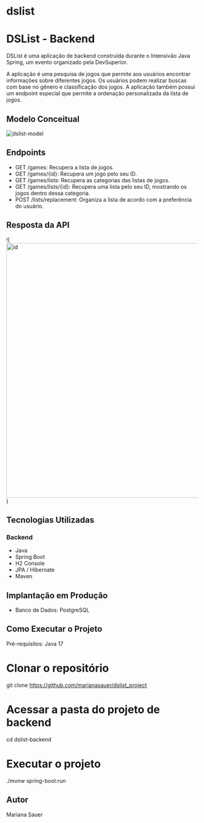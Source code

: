 # dslist

# DSList - Backend

DSList é uma aplicação de backend construída durante o Intensivão Java Spring, um evento organizado pela DevSuperior.

A aplicação é uma pesquisa de jogos que permite aos usuários encontrar informações sobre diferentes jogos. Os usuários podem realizar buscas com base no gênero e classificação dos jogos. A aplicação também possui um endpoint especial que permite a ordenação personalizada da lista de jogos.

## Modelo Conceitual
![dslist-model](https://github.com/marianasauer/dslist_project/assets/105138712/7e3d670b-a5cf-4b84-8379-5276d7b68fc0)

## Endpoints
- GET /games: Recupera a lista de jogos.
- GET /games/{id}: Recupera um jogo pelo seu ID.
- GET /games/lists: Recupera as categorias das listas de jogos.
- GET /games/lists/{id}: Recupera uma lista pelo seu ID, mostrando os jogos dentro dessa categoria.
- POST /lists/replacement: Organiza a lista de acordo com a preferência do usuário.

## Resposta da API
![<img width="671" alt="id" src="https://github.com/marianasauer/dslist_project/assets/105138712/d130dff8-082b-4126-bcfc-1b6b5d3b4bf6">)

## Tecnologias Utilizadas
### Backend
- Java
- Spring Boot
- H2 Console
- JPA / Hibernate
- Maven

## Implantação em Produção
- Banco de Dados: PostgreSQL

## Como Executar o Projeto
Pré-requisitos: Java 17

# Clonar o repositório
git clone https://github.com/marianasauer/dslist_project

# Acessar a pasta do projeto de backend
cd dslist-backend

# Executar o projeto
./mvnw spring-boot:run

## Autor
Mariana Sauer
